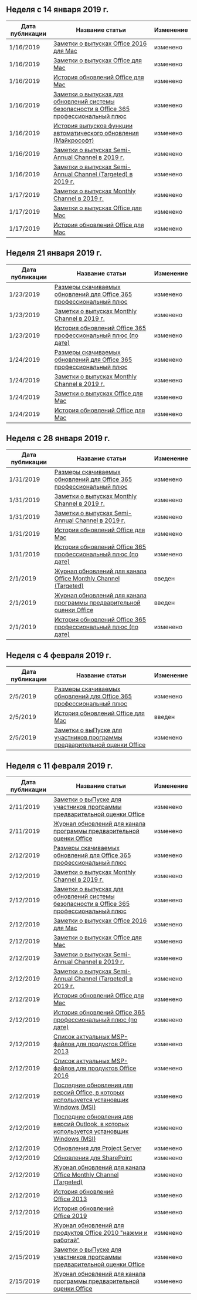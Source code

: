 <!-- This file is generated automatically each week. Changes made to this file will be overwritten.-->




## <a name="week-of-january-14-2019"></a>Неделя с 14 января 2019 г.


| Дата публикации |Название статьи | Изменение |
|------|------------|--------|
| 1/16/2019 | [Заметки о выпусках Office 2016 для Mac](/OfficeUpdates/release-notes-office-2016-mac) | изменено |
| 1/16/2019 | [Заметки о выпусках Office для Mac](/OfficeUpdates/release-notes-office-for-mac) | изменено |
| 1/16/2019 | [История обновлений Office для Mac](/OfficeUpdates/update-history-office-for-mac) | изменено |
| 1/16/2019 | [Заметки о выпусках для обновлений системы безопасности в Office 365 профессиональный плюс](/OfficeUpdates/office365-proplus-security-updates) | изменено |
| 1/16/2019 | [История выпусков функции автоматического обновления (Майкрософт)](/OfficeUpdates/release-history-microsoft-autoupdate) | изменено |
| 1/16/2019 | [Заметки о выпусках Semi-Annual Channel в 2019 г.](/OfficeUpdates/semi-annual-channel-2019) | изменено |
| 1/16/2019 | [Заметки о выпусках Semi-Annual Channel (Targeted) в 2019 г.](/OfficeUpdates/semi-annual-channel-targeted-2019) | изменено |
| 1/17/2019 | [Заметки о выпусках Monthly Channel в 2019 г.](/OfficeUpdates/monthly-channel-2019) | изменено |
| 1/17/2019 | [Заметки о выпусках Office для Mac](/OfficeUpdates/release-notes-office-for-mac) | изменено |
| 1/17/2019 | [История обновлений Office для Mac](/OfficeUpdates/update-history-office-for-mac) | изменено |


## <a name="week-of-january-21-2019"></a>Неделя 21 января 2019 г.


| Дата публикации |Название статьи | Изменение |
|------|------------|--------|
| 1/23/2019 | [Размеры скачиваемых обновлений для Office 365 профессиональный плюс](/OfficeUpdates/download-sizes-office365-proplus-updates) | изменено |
| 1/23/2019 | [Заметки о выпусках Monthly Channel в 2019 г.](/OfficeUpdates/monthly-channel-2019) | изменено |
| 1/23/2019 | [История обновлений Office 365 профессиональный плюс (по дате)](/OfficeUpdates/update-history-office365-proplus-by-date) | изменено |
| 1/24/2019 | [Размеры скачиваемых обновлений для Office 365 профессиональный плюс](/OfficeUpdates/download-sizes-office365-proplus-updates) | изменено |
| 1/24/2019 | [Заметки о выпусках Monthly Channel в 2019 г.](/OfficeUpdates/monthly-channel-2019) | изменено |
| 1/24/2019 | [Заметки о выпусках Office для Mac](/OfficeUpdates/release-notes-office-for-mac) | изменено |
| 1/24/2019 | [История обновлений Office для Mac](/OfficeUpdates/update-history-office-for-mac) | изменено |


## <a name="week-of-january-28-2019"></a>Неделя с 28 января 2019 г.


| Дата публикации |Название статьи | Изменение |
|------|------------|--------|
| 1/31/2019 | [Размеры скачиваемых обновлений для Office 365 профессиональный плюс](/OfficeUpdates/download-sizes-office365-proplus-updates) | изменено |
| 1/31/2019 | [Заметки о выпусках Monthly Channel в 2019 г.](/OfficeUpdates/monthly-channel-2019) | изменено |
| 1/31/2019 | [Заметки о выпусках Semi-Annual Channel в 2019 г.](/OfficeUpdates/semi-annual-channel-2019) | изменено |
| 1/31/2019 | [История обновлений Office для Mac](/OfficeUpdates/update-history-office-for-mac) | изменено |
| 1/31/2019 | [История обновлений Office 365 профессиональный плюс (по дате)](/OfficeUpdates/update-history-office365-proplus-by-date) | изменено |
| 2/1/2019 | [Журнал обновлений для канала Office Monthly Channel (Targeted)](/OfficeUpdates/update-history-monthly-channel-targeted) | введен |
| 2/1/2019 | [Журнал обновлений для канала программы предварительной оценки Office](/OfficeUpdates/update-history-office-insider) | введен |
| 2/1/2019 | [История обновлений Office 365 профессиональный плюс (по дате)](/OfficeUpdates/update-history-office365-proplus-by-date) | изменено |


## <a name="week-of-february-04-2019"></a>Неделя с 4 февраля 2019 г.


| Дата публикации |Название статьи | Изменение |
|------|------------|--------|
| 2/5/2019 | [Размеры скачиваемых обновлений для Office 365 профессиональный плюс](/OfficeUpdates/download-sizes-office365-proplus-updates) | изменено |
| 2/5/2019 | [История обновлений Office для Mac](/OfficeUpdates/release-notes-office-insider) | введен |
| 2/5/2019 | [Заметки о выПуске для участников программы предварительной оценки Office](/OfficeUpdates/release-notes-office-insider) | изменено |


## <a name="week-of-february-11-2019"></a>Неделя с 11 февраля 2019 г.


| Дата публикации |Название статьи | Изменение |
|------|------------|--------|
| 2/11/2019 | [Заметки о выПуске для участников программы предварительной оценки Office](/OfficeUpdates/release-notes-office-insider) | изменено |
| 2/11/2019 | [Журнал обновлений для канала программы предварительной оценки Office](/OfficeUpdates/update-history-office-insider) | изменено |
| 2/12/2019 | [Размеры скачиваемых обновлений для Office 365 профессиональный плюс](/OfficeUpdates/download-sizes-office365-proplus-updates) | изменено |
| 2/12/2019 | [Заметки о выпусках Monthly Channel в 2019 г.](/OfficeUpdates/monthly-channel-2019) | изменено |
| 2/12/2019 | [Заметки о выпусках для обновлений системы безопасности в Office 365 профессиональный плюс](/OfficeUpdates/office365-proplus-security-updates) | изменено |
| 2/12/2019 | [Заметки о выпусках Office 2016 для Mac](/OfficeUpdates/release-notes-office-2016-mac) | изменено |
| 2/12/2019 | [Заметки о выпусках Office для Mac](/OfficeUpdates/release-notes-office-for-mac) | изменено |
| 2/12/2019 | [Заметки о выпусках Semi-Annual Channel в 2019 г.](/OfficeUpdates/semi-annual-channel-2019) | изменено |
| 2/12/2019 | [Заметки о выпусках Semi-Annual Channel (Targeted) в 2019 г.](/OfficeUpdates/semi-annual-channel-targeted-2019) | изменено |
| 2/12/2019 | [История обновлений Office для Mac](/OfficeUpdates/update-history-office-for-mac) | изменено |
| 2/12/2019 | [История обновлений Office 365 профессиональный плюс (по дате)](/OfficeUpdates/update-history-office365-proplus-by-date) | изменено |
| 2/12/2019 | [Список актуальных MSP-файлов для продуктов Office 2013](/OfficeUpdates/msp-files-office-2013) | изменено |
| 2/12/2019 | [Список актуальных MSP-файлов для продуктов Office 2016](/OfficeUpdates/msp-files-office-2016) | изменено |
| 2/12/2019 | [Последние обновления для версий Office, в которых используется установщик Windows (MSI)](/OfficeUpdates/office-updates-msi) | изменено |
| 2/12/2019 | [Последние обновления для версий Outlook, в которых используется установщик Windows (MSI)](/OfficeUpdates/outlook-updates-msi) | изменено |
| 2/12/2019 | [Обновления для Project Server](/OfficeUpdates/project-server-updates) | изменено |
| 2/12/2019 | [Обновления для SharePoint](/OfficeUpdates/sharepoint-updates) | изменено |
| 2/12/2019 | [Журнал обновлений для канала Office Monthly Channel (Targeted)](/OfficeUpdates/update-history-monthly-channel-targeted) | изменено |
| 2/12/2019 | [История обновлений Office 2013](/OfficeUpdates/update-history-office-2013) | изменено |
| 2/12/2019 | [История обновлений Office 2019](/OfficeUpdates/update-history-office-2019) | изменено |
| 2/15/2019 | [Журнал обновлений для продуктов Office 2010 "нажми и работай"](/OfficeUpdates/update-history-office-2010-click-to-run) | изменено |
| 2/15/2019 | [Заметки о выПуске для участников программы предварительной оценки Office](/OfficeUpdates/release-notes-office-insider) | изменено |
| 2/15/2019 | [Журнал обновлений для канала программы предварительной оценки Office](/OfficeUpdates/update-history-office-insider) | изменено |
